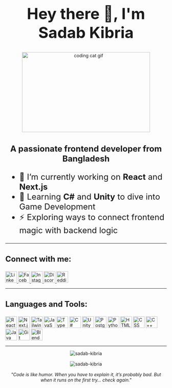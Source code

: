 <h1 align="center" style="font-size: 3rem;">Hey there 👋, I'm Sadab Kibria</h1>

<p align="center">
  <img src="https://media.giphy.com/media/JIX9t2j0ZTN9S/giphy.gif" alt="coding cat gif" width="400" height="250" />
</p>

<h3 align="center" style="font-size: 1.6rem;">A passionate frontend developer from Bangladesh</h3>

<div style="font-size: 1.6rem; margin-top: 1rem;">
  <ul>
    <li>🔭 I’m currently working on <strong>React</strong> and <strong>Next.js</strong></li>
    <li>🌱 Learning <strong>C#</strong> and <strong>Unity</strong> to dive into Game Development</li>
    <li>⚡ Exploring ways to connect frontend magic with backend logic</li>
  </ul>
</div>

---

<h3 align="left" style="font-size: 1.5rem;">Connect with me:</h3>

<p align="left">
  <a href="https://linkedin.com/in/sadab-kibria" target="_blank" rel="noopener noreferrer">
    <img src="https://img.shields.io/badge/LinkedIn-0A66C2?style=for-the-badge&logo=linkedin&logoColor=white" alt="LinkedIn" height="36" />
  </a>
  <a href="https://facebook.com/sadab.kibria" target="_blank" rel="noopener noreferrer">
    <img src="https://img.shields.io/badge/Facebook-1877F2?style=for-the-badge&logo=facebook&logoColor=white" alt="Facebook" height="36" />
  </a>
  <a href="https://instagram.com/sadab_kibria" target="_blank" rel="noopener noreferrer">
    <img src="https://img.shields.io/badge/Instagram-E4405F?style=for-the-badge&logo=instagram&logoColor=white" alt="Instagram" height="36" />
  </a>
  <a href="https://discord.gg/sadabkibria" target="_blank" rel="noopener noreferrer">
    <img src="https://img.shields.io/badge/Discord-5865F2?style=for-the-badge&logo=discord&logoColor=white" alt="Discord" height="36" />
  </a>
  <a href="https://www.reddit.com/user/Tasty-Profile2418" target="_blank" rel="noopener noreferrer">
    <img src="https://img.shields.io/badge/Reddit-FF4500?style=for-the-badge&logo=reddit&logoColor=white" alt="Reddit" height="36" />
  </a>
</p>

---

<h3 align="left" style="font-size: 1.5rem;">Languages and Tools:</h3>

<p align="left">
  <img src="https://img.shields.io/badge/React-61DAFB?style=for-the-badge&logo=react&logoColor=black" alt="React" height="36" />
  <img src="https://img.shields.io/badge/Next.js-000000?style=for-the-badge&logo=next.js&logoColor=white" alt="Next.js" height="36" />
  <img src="https://img.shields.io/badge/TailwindCSS-38B2AC?style=for-the-badge&logo=tailwind-css&logoColor=white" alt="TailwindCSS" height="36" />
  <img src="https://img.shields.io/badge/JavaScript-F7DF1E?style=for-the-badge&logo=javascript&logoColor=black" alt="JavaScript" height="36" />
  <img src="https://img.shields.io/badge/TypeScript-3178C6?style=for-the-badge&logo=typescript&logoColor=white" alt="TypeScript" height="36" />
  <img src="https://img.shields.io/badge/C%23-239120?style=for-the-badge&logo=c-sharp&logoColor=white" alt="C#" height="36" />
  <img src="https://img.shields.io/badge/Unity-000000?style=for-the-badge&logo=unity&logoColor=white" alt="Unity" height="36" />
  <img src="https://img.shields.io/badge/PostgreSQL-4169E1?style=for-the-badge&logo=postgresql&logoColor=white" alt="PostgreSQL" height="36" />
  <img src="https://img.shields.io/badge/Python-3776AB?style=for-the-badge&logo=python&logoColor=white" alt="Python" height="36" />
  <img src="https://img.shields.io/badge/HTML5-E34F26?style=for-the-badge&logo=html5&logoColor=white" alt="HTML" height="36" />
  <img src="https://img.shields.io/badge/CSS3-1572B6?style=for-the-badge&logo=css3&logoColor=white" alt="CSS" height="36" />
  <img src="https://img.shields.io/badge/C++-00599C?style=for-the-badge&logo=c%2B%2B&logoColor=white" alt="C++" height="36" />
  <img src="https://img.shields.io/badge/Java-007396?style=for-the-badge&logo=java&logoColor=white" alt="Java" height="36" />
  <img src="https://img.shields.io/badge/Git-F05032?style=for-the-badge&logo=git&logoColor=white" alt="Git" height="36" />
  <img src="https://img.shields.io/badge/Blender-F5792A?style=for-the-badge&logo=blender&logoColor=white" alt="Blender" height="36" />
</p>

---

<p align="center" style="margin-bottom: 16px;">
  <img src="https://github-readme-stats.vercel.app/api/top-langs?username=sadab-kibria&show_icons=true&theme=github_dark" alt="sadab-kibria" />
</p>

<p align="center" style="margin-bottom: 16px;">
  <img src="https://github-readme-stats.vercel.app/api?username=sadab-kibria&show_icons=true&theme=github_dark" alt="sadab-kibria" />
</p>

<p align="center"><em>"Code is like humor. When you have to explain it, it’s probably bad. But when it runs on the first try… check again."</em></p>

